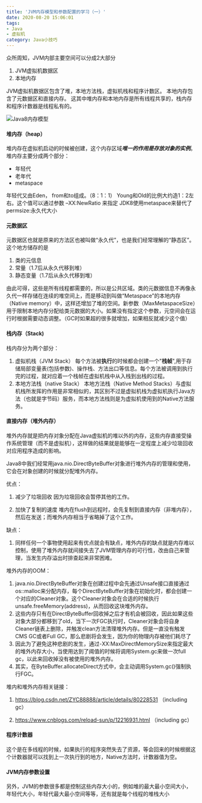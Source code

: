 ```yaml
---
title: 'JVM内存模型和参数配置的学习（一）'
date: 2020-08-20 15:06:01
tags: 
- Java
- 虚拟机
category: Java小技巧
---
```


众所周知，JVM内部主要空间可以分成2大部分
1. JVM虚拟机数据区
1. 本地内存

JVM虚拟机数据区包含了堆，本地方法栈，虚拟机栈和程序计数区。
本地内存包含了元数据区和直接内存。
这其中堆内存和本地内存是所有线程共享的，栈内存和程序计数器是线程私有的。

![Java8内存模型](http://m.qpic.cn/psc?/V51lIF8R3HS9sa4GVlzK1thDGf39F65U/ruAMsa53pVQWN7FLK88i5krnoQNs1ND7YDnJI*fA0BDktH3rJcLx6eRzBg2MFSIWkl9sblSlYgDA29XF8K1zRJD6kPiqKyF2prUQd9GvqZQ!/b&bo=0AIXAwAAAAADB.Q!&rf=viewer_4 "Java8内存模型")

#### 堆内存（heap）
堆内存在虚拟机启动的时候被创建，这个内存区域***唯一的作用是存放对象的实例***。堆内存主要分成两个部分：
- 年轻代
- 老年代
- metaspace

年轻代又由Eden， from和to组成。（8：1：1）
Young和Old的比例大约造1：2左右。这个值可以通过参数 –XX:NewRatio 来指定
 JDK8使用metaspace来替代了permsize:永久代大小

#### 元数据区

元数据区也就是原来的方法区也被叫做“永久代”，也是我们经常理解的“静态区”。这个地方储存的是
1. 类的元信息
1. 常量（1.7后从永久代移到堆）
1. 静态变量（1.7后从永久代移到堆）

由此可得，这些是所有线程都需要的，所以是公共区域。类的元数据信息不再像永久代一样存储在连续的堆空间上，而是移动到叫做“Metaspace”的本地内存（Native memory）中，这样还增加了堆的空间。新参数（MaxMetaspaceSize）用于限制本地内存分配给类元数据的大小。如果没有指定这个参数，元空间会在运行时根据需要动态调整。（GC时如果超的很多就增加，如果相反就减少这个值）

#### 栈内存（Stack)

栈内存分为两个部分：
1. 虚拟机栈（JVM Stack）
	每个方法被**执行**的时候都会创建一个"**栈帧**",用于存储局部变量表(包括参数)、操作栈、方法出口等信息。每个方法被调用到执行完的过程，就对应着一个栈帧在虚拟机栈中从入栈到出栈的过程。
1. 本地方法栈（native Stack）
	本地方法栈（Native Method Stacks）与虚拟机栈所发挥的作用是非常相似的，其区别不过是虚拟机栈为虚拟机执行Java方法（也就是字节码）服务，而本地方法栈则是为虚拟机使用到的Native方法服务。
	
#### 直接内存（堆外内存）
堆外内存就是把内存对象分配在Java虚拟机的堆以外的内存，这些内存直接受操作系统管理（而不是虚拟机），这样做的结果就是能够在一定程度上减少垃圾回收对应用程序造成的影响。

Java8中我们经常用java.nio.DirectByteBuffer对象进行堆外内存的管理和使用，它会在对象创建的时候就分配堆外内存。

优点：
1. 减少了垃圾回收
因为垃圾回收会暂停其他的工作。

1. 加快了复制的速度
堆内在flush到远程时，会先复制到直接内存（非堆内存），然后在发送；而堆外内存相当于省略掉了这个工作。

缺点：
1. 同样任何一个事物使用起来有优点就会有缺点，堆外内存的缺点就是内存难以控制，使用了堆外内存就间接失去了JVM管理内存的可行性，改由自己来管理，当发生内存溢出时排查起来非常困难。

堆外内存的OOM：
1. java.nio.DirectByteBuffer对象在创建过程中会先通过Unsafe接口直接通过os::malloc来分配内存，每个DirectByteBuffer对象在初始化时，都会创建一个对应的Cleaner对象。这个Cleaner对象会在合适的时候执行unsafe.freeMemory(address)，从而回收这块堆外内存。
2. 这些内存只有在DirectByteBuffer回收掉之后才有机会被回收，因此如果这些对象大部分都移到了old，当下一次FGC执行时，Cleaner对象会将自身Cleaner链表上删除，并触发clean方法清理堆外内存。但是一直没有触发CMS GC或者Full GC，那么悲剧将会发生，因为你的物理内存被他们耗尽了
3. 因此为了避免这种悲剧的发生，通过-XX:MaxDirectMemorySize来指定最大的堆外内存大小，当使用达到了阈值的时候将调用System.gc来做一次full gc，以此来回收掉没有被使用的堆外内存。
1. 其实，在ByteBuffer.allocateDirect方式中，会主动调用System.gc()强制执行FGC。


堆内和堆外内存相关链接：
1. https://blog.csdn.net/ZYC88888/article/details/80228531
（including gc）

1. https://www.cnblogs.com/reload-sun/p/12216931.html
（including gc）


#### 程序计数器
这个是在多线程的时候，如果执行的程序突然失去了资源，等会回来的时候根据这个计数器就可以找到上一次执行到的地方，Native方法时，计数器值为空。



#### JVM内存参数设置
另外，JVM的参数很多都是控制这些内存大小的，例如堆的最大最小空间大小，年轻代大小，年轻代最大最小空间等等，还有就是每个线程的堆栈大小